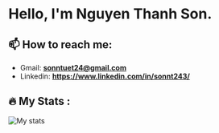 # Hello, I'm Nguyen Thanh Son.
## :mailbox: How to reach me: 
- Gmail: **sonntuet24@gmail.com**
- Linkedin: **https://www.linkedin.com/in/sonnt243/**

## :fire: My Stats :
![My stats](https://github-readme-stats.vercel.app/api?username=bjergsen243&count_private=true&show_icons=true&theme=dark)
